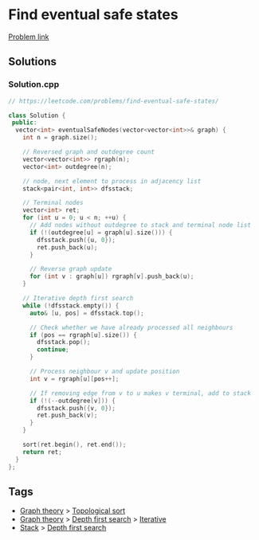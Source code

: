 # Find eventual safe states

[Problem link](https://leetcode.com/problems/find-eventual-safe-states/)

## Solutions


### Solution.cpp
```cpp
// https://leetcode.com/problems/find-eventual-safe-states/

class Solution {
 public:
  vector<int> eventualSafeNodes(vector<vector<int>>& graph) {
    int n = graph.size();

    // Reversed graph and outdegree count
    vector<vector<int>> rgraph(n);
    vector<int> outdegree(n);

    // node, next element to process in adjacency list
    stack<pair<int, int>> dfsstack;

    // Terminal nodes
    vector<int> ret;
    for (int u = 0; u < n; ++u) {
      // Add nodes without outdegree to stack and terminal node list
      if (!(outdegree[u] = graph[u].size())) {
        dfsstack.push({u, 0});
        ret.push_back(u);
      }

      // Reverse graph update
      for (int v : graph[u]) rgraph[v].push_back(u);
    }

    // Iterative depth first search
    while (!dfsstack.empty()) {
      auto& [u, pos] = dfsstack.top();

      // Check whether we have already processed all neighbours
      if (pos == rgraph[u].size()) {
        dfsstack.pop();
        continue;
      }

      // Process neighbour v and update position
      int v = rgraph[u][pos++];

      // If removing edge from v to u makes v terminal, add to stack
      if (!(--outdegree[v])) {
        dfsstack.push({v, 0});
        ret.push_back(v);
      }
    }

    sort(ret.begin(), ret.end());
    return ret;
  }
};
```
## Tags

* [Graph theory](/README.md#Graph_theory) > [Topological sort](/README.md#Graph_theory-Topological_sort)
* [Graph theory](/README.md#Graph_theory) > [Depth first search](/README.md#Graph_theory-Depth_first_search) > [Iterative](/README.md#Graph_theory-Depth_first_search-Iterative)
* [Stack](/README.md#Stack) > [Depth first search](/README.md#Stack-Depth_first_search)
